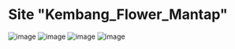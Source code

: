 # Site "Kembang_Flower_Mantap"

![image](https://user-images.githubusercontent.com/82836455/202257137-78aeeb23-95ee-4796-af6f-d380e307f813.png)
![image](https://user-images.githubusercontent.com/82836455/202257216-6535f6ed-37b5-49a6-9169-a65c722e4878.png)
![image](https://user-images.githubusercontent.com/82836455/202257294-7f02a069-2255-4129-8d64-9bc73705bbf7.png)
![image](https://user-images.githubusercontent.com/82836455/202257340-ce4ac752-5211-4b40-ba8e-e38d620a6ad5.png)
